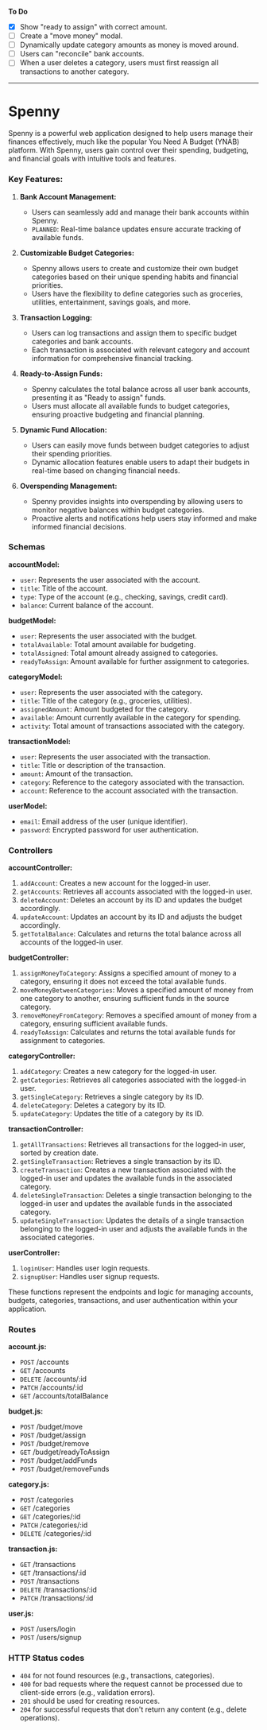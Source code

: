 **To Do**

- [x] Show "ready to assign" with correct amount.
- [ ] Create a "move money" modal.
- [ ] Dynamically update category amounts as money is moved around.
- [ ] Users can "reconcile" bank accounts.
- [ ] When a user deletes a category, users must first reassign all transactions to another category.

---

# Spenny

Spenny is a powerful web application designed to help users manage their finances effectively, much like the popular You Need A Budget (YNAB) platform. With Spenny, users gain control over their spending, budgeting, and financial goals with intuitive tools and features.

### Key Features:

1. **Bank Account Management:**

   - Users can seamlessly add and manage their bank accounts within Spenny.
   - `PLANNED`: Real-time balance updates ensure accurate tracking of available funds.

2. **Customizable Budget Categories:**

   - Spenny allows users to create and customize their own budget categories based on their unique spending habits and financial priorities.
   - Users have the flexibility to define categories such as groceries, utilities, entertainment, savings goals, and more.

3. **Transaction Logging:**

   - Users can log transactions and assign them to specific budget categories and bank accounts.
   - Each transaction is associated with relevant category and account information for comprehensive financial tracking.

4. **Ready-to-Assign Funds:**

   - Spenny calculates the total balance across all user bank accounts, presenting it as "Ready to assign" funds.
   - Users must allocate all available funds to budget categories, ensuring proactive budgeting and financial planning.

5. **Dynamic Fund Allocation:**

   - Users can easily move funds between budget categories to adjust their spending priorities.
   - Dynamic allocation features enable users to adapt their budgets in real-time based on changing financial needs.

6. **Overspending Management:**

   - Spenny provides insights into overspending by allowing users to monitor negative balances within budget categories.
   - Proactive alerts and notifications help users stay informed and make informed financial decisions.

### Schemas

**accountModel:**

- `user`: Represents the user associated with the account.
- `title`: Title of the account.
- `type`: Type of the account (e.g., checking, savings, credit card).
- `balance`: Current balance of the account.

**budgetModel:**

- `user`: Represents the user associated with the budget.
- `totalAvailable`: Total amount available for budgeting.
- `totalAssigned`: Total amount already assigned to categories.
- `readyToAssign`: Amount available for further assignment to categories.

**categoryModel:**

- `user`: Represents the user associated with the category.
- `title`: Title of the category (e.g., groceries, utilities).
- `assignedAmount`: Amount budgeted for the category.
- `available`: Amount currently available in the category for spending.
- `activity`: Total amount of transactions associated with the category.

**transactionModel:**

- `user`: Represents the user associated with the transaction.
- `title`: Title or description of the transaction.
- `amount`: Amount of the transaction.
- `category`: Reference to the category associated with the transaction.
- `account`: Reference to the account associated with the transaction.

**userModel:**

- `email`: Email address of the user (unique identifier).
- `password`: Encrypted password for user authentication.

### Controllers

**accountController:**

1. `addAccount`: Creates a new account for the logged-in user.
2. `getAccounts`: Retrieves all accounts associated with the logged-in user.
3. `deleteAccount`: Deletes an account by its ID and updates the budget accordingly.
4. `updateAccount`: Updates an account by its ID and adjusts the budget accordingly.
5. `getTotalBalance`: Calculates and returns the total balance across all accounts of the logged-in user.

**budgetController:**

1. `assignMoneyToCategory`: Assigns a specified amount of money to a category, ensuring it does not exceed the total available funds.
2. `moveMoneyBetweenCategories`: Moves a specified amount of money from one category to another, ensuring sufficient funds in the source category.
3. `removeMoneyFromCategory`: Removes a specified amount of money from a category, ensuring sufficient available funds.
4. `readyToAssign`: Calculates and returns the total available funds for assignment to categories.

**categoryController:**

1. `addCategory`: Creates a new category for the logged-in user.
2. `getCategories`: Retrieves all categories associated with the logged-in user.
3. `getSingleCategory`: Retrieves a single category by its ID.
4. `deleteCategory`: Deletes a category by its ID.
5. `updateCategory`: Updates the title of a category by its ID.

**transactionController:**

1. `getAllTransactions`: Retrieves all transactions for the logged-in user, sorted by creation date.
2. `getSingleTransaction`: Retrieves a single transaction by its ID.
3. `createTransaction`: Creates a new transaction associated with the logged-in user and updates the available funds in the associated category.
4. `deleteSingleTransaction`: Deletes a single transaction belonging to the logged-in user and updates the available funds in the associated category.
5. `updateSingleTransaction`: Updates the details of a single transaction belonging to the logged-in user and adjusts the available funds in the associated categories.

**userController:**

1. `loginUser`: Handles user login requests.
2. `signupUser`: Handles user signup requests.

These functions represent the endpoints and logic for managing accounts, budgets, categories, transactions, and user authentication within your application.

### Routes

**account.js:**

- `POST` /accounts
- `GET` /accounts
- `DELETE` /accounts/:id
- `PATCH` /accounts/:id
- `GET` /accounts/totalBalance

**budget.js:**

- `POST` /budget/move
- `POST` /budget/assign
- `POST` /budget/remove
- `GET` /budget/readyToAssign
- `POST` /budget/addFunds
- `POST` /budget/removeFunds

**category.js:**

- `POST` /categories
- `GET` /categories
- `GET` /categories/:id
- `PATCH` /categories/:id
- `DELETE` /categories/:id

**transaction.js:**

- `GET` /transactions
- `GET` /transactions/:id
- `POST` /transactions
- `DELETE` /transactions/:id
- `PATCH` /transactions/:id

**user.js:**

- `POST` /users/login
- `POST` /users/signup

### HTTP Status codes

- `404` for not found resources (e.g., transactions, categories).
- `400` for bad requests where the request cannot be processed due to client-side errors (e.g., validation errors).
- `201` should be used for creating resources.
- `204` for successful requests that don't return any content (e.g., delete operations).
